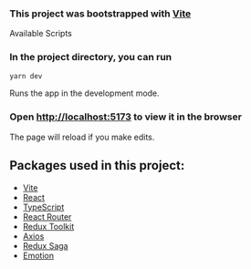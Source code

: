 ### This project was bootstrapped with [Vite](https://vitejs.dev/)

Available Scripts

### In the project directory, you can run

```bash
yarn dev
```

Runs the app in the development mode.

### Open [http://localhost:5173](http://localhost:5173) to view it in the browser

The page will reload if you make edits.

## Packages used in this project:

- [Vite](https://vitejs.dev/)
- [React](https://reactjs.org/)
- [TypeScript](https://www.typescriptlang.org/)
- [React Router](https://reactrouter.com/)
- [Redux Toolkit](https://redux-toolkit.js.org/)
- [Axios](https://axios-http.com/)
- [Redux Saga](https://redux-saga.js.org/)
- [Emotion](https://emotion.sh/docs/introduction)
